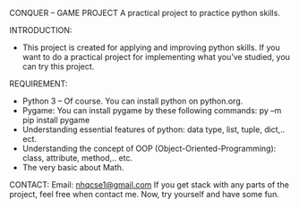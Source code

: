 CONQUER – GAME PROJECT
A practical project to practice python skills.

INTRODUCTION:
-	This project is created for applying and improving python skills. If you want to do a practical project for implementing what you’ve studied, you can try this project.

REQUIREMENT:
-	Python 3 – Of course. You can install python on python.org.
-	Pygame: You can install pygame by these following commands:
py –m pip install pygame
-	Understanding essential features of python: data type, list, tuple, dict,.. ect.
-	Understanding the concept of OOP (Object-Oriented-Programming): class, attribute, method,.. etc.
-	The very basic about Math.

CONTACT:
Email: nhqcse1@gmail.com
If you get stack with any parts of the project, feel free when contact me. Now, try yourself and have some fun.

